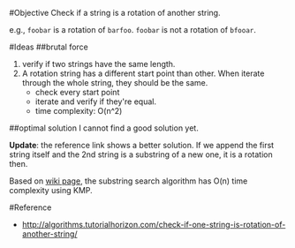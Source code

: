 #Objective
Check if a string is a rotation of another string.

e.g., `foobar` is a rotation of `barfoo`. `foobar` is not a rotation of `bfooar`.

#Ideas
##brutal force
1. verify if two strings have the same length.
2. A rotation string has a different start point than other. When iterate through the whole string, they should be the same.
	* check every start point
	* iterate and verify if they're equal.
	* time complexity: O(n^2)

##optimal solution
I cannot find a good solution yet.

**Update**: the reference link shows a better solution. If we append the first string itself and the 2nd string is a substring of a new one, it is a rotation then.

Based on [wiki page](https://en.wikipedia.org/wiki/Knuth%E2%80%93Morris%E2%80%93Pratt_algorithm), the substring search algorithm has O(n) time complexity using KMP.

#Reference
* http://algorithms.tutorialhorizon.com/check-if-one-string-is-rotation-of-another-string/
